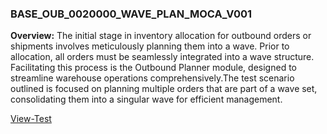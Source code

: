 ### BASE_OUB_0020000_WAVE_PLAN_MOCA_V001 
**Overview:** The initial stage in inventory allocation for outbound orders or shipments involves meticulously planning them into a wave. Prior to allocation, all orders must be seamlessly integrated into a wave structure. Facilitating this process is the Outbound Planner module, designed to streamline warehouse operations comprehensively.The test scenario outlined is focused on planning multiple orders that are part of a wave set, consolidating them into a singular wave for efficient management. 

[View-Test](/BASE_OUB_WAVE_PLAN_MOCA_V001/readme.md)

